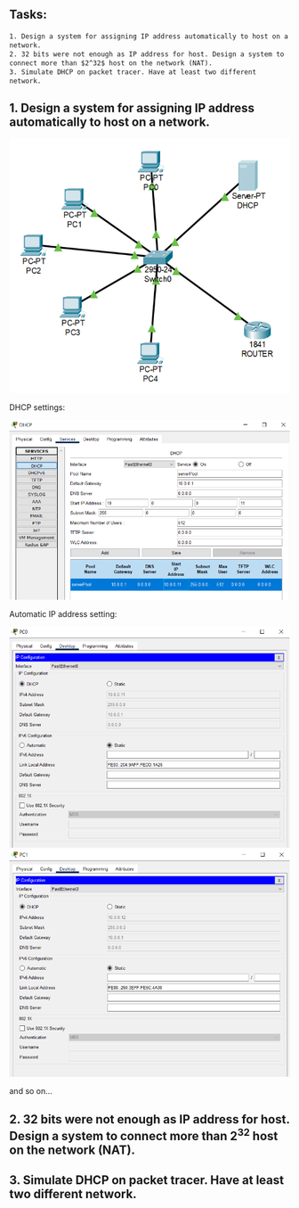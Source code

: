 ## Tasks:
```
1. Design a system for assigning IP address automatically to host on a network.
2. 32 bits were not enough as IP address for host. Design a system to connect more than $2^32$ host on the network (NAT).
3. Simulate DHCP on packet tracer. Have at least two different network.
```
## 1. Design a system for assigning IP address automatically to host on a network.

<img src="01.PNG">

DHCP settings:

<img src="01dhcp.PNG">

Automatic IP address setting:

<img src="01ip.PNG">

<img src="01ip2.PNG">

and so on...

## 2. 32 bits were not enough as IP address for host. Design a system to connect more than $2^{32}$ host on the network (NAT).


## 3. Simulate DHCP on packet tracer. Have at least two different network.
